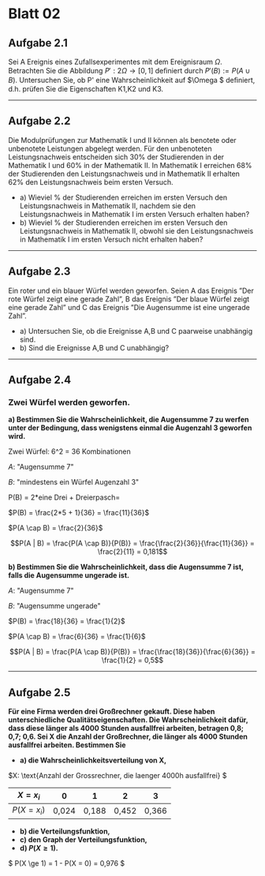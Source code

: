 # Blatt 02
## Aufgabe 2.1
Sei A Ereignis eines Zufallsexperimentes mit dem Ereignisraum $\Omega$.
Betrachten Sie die Abbildung $P' : 2\Omega \rightarrow [0,1]$ deﬁniert durch $P'(B) := P(A\cup B)$.
Untersuchen Sie, ob P' eine Wahrscheinlichkeit auf $\Omega $ deﬁniert, d.h.
prüfen Sie die Eigenschaften K1,K2 und K3.

---

## Aufgabe 2.2
Die Modulprüfungen zur Mathematik I und II können als benotete oder unbenotete
Leistungen abgelegt werden. Für den unbenoteten Leistungsnachweis entscheiden
sich 30% der Studierenden in der Mathematik I und 60% in der Mathematik II.
In Mathematik I erreichen 68% der Studierenden den Leistungsnachweis und in
Mathematik II erhalten 62% den Leistungsnachweis beim ersten Versuch.
 * a) Wieviel % der Studierenden erreichen im ersten Versuch den
 Leistungsnachweis in Mathematik II, nachdem sie den Leistungsnachweis in
  Mathematik I im ersten Versuch erhalten haben?
 * b) Wieviel % der Studierenden erreichen im ersten Versuch den
  Leistungsnachweis in Mathematik II, obwohl sie den Leistungsnachweis
  in Mathematik I im ersten Versuch nicht erhalten haben?

---

## Aufgabe 2.3
Ein roter und ein blauer Würfel werden geworfen.
Seien A das Ereignis ”Der rote Würfel zeigt eine gerade Zahl”,
B das Ereignis ”Der blaue Würfel zeigt eine gerade Zahl” und C das
Ereignis ”Die Augensumme ist eine ungerade Zahl”.
* a) Untersuchen Sie, ob die Ereignisse A,B und C paarweise unabhängig sind.
* b) Sind die Ereignisse A,B und C unabhängig?

---

## Aufgabe 2.4
### Zwei Würfel werden geworfen.
**a) Bestimmen Sie die Wahrscheinlichkeit, die Augensumme 7 zu werfen unter
der Bedingung, dass wenigstens einmal die Augenzahl 3 geworfen wird.**

Zwei Würfel: 6^2 = 36 Kombinationen

$A:$ "Augensumme 7"

$B:$ "mindestens ein Würfel Augenzahl 3"

P(B) = 2*eine Drei + Dreierpasch=

$P(B) = \frac{2*5 + 1}{36} = \frac{11}{36}$

$P(A \cap B) = \frac{2}{36}$

$$P(A | B) = \frac{P(A \cap B)}{P(B)} = \frac{\frac{2}{36}}{\frac{11}{36}} = \frac{2}{11} = 0,181$$

**b) Bestimmen Sie die Wahrscheinlichkeit, dass die Augensumme 7 ist,
falls die Augensumme ungerade ist.**

$A:$ "Augensumme 7"

$B:$ "Augensumme ungerade"

$P(B) = \frac{18}{36} = \frac{1}{2}$

$P(A \cap B) = \frac{6}{36} = \frac{1}{6}$

$$P(A | B) = \frac{P(A \cap B)}{P(B)} = \frac{\frac{18}{36}}{\frac{6}{36}} = \frac{1}{2} = 0,5$$

---
## Aufgabe 2.5
**Für eine Firma werden drei Großrechner gekauft.
Diese haben unterschiedliche Qualitätseigenschaften.
Die Wahrscheinlichkeit dafür, dass diese länger als 4000 Stunden ausfallfrei
arbeiten, betragen 0,8; 0,7; 0,6. Sei X die Anzahl der Großrechner,
die länger als 4000 Stunden ausfallfrei arbeiten. Bestimmen Sie**

* **a) die Wahrscheinlichkeitsverteilung von X,**

$X: \text{Anzahl der Grossrechner, die laenger 4000h ausfallfrei} $

| $X = x_i$    |   $0$ |  $1$  |  $2$  |  $3$  |
| ------------ | :---: | :---: | :---: | :---: |
| $P(X = x_i)$ | 0,024 | 0,188 | 0,452 | 0,366 |


* **b) die Verteilungsfunktion,**
* **c) den Graph der Verteilungsfunktion,**
* **d) $P(X \ge 1)$.**

$ P(X \ge 1) = 1 - P(X = 0) = 0,976 $
